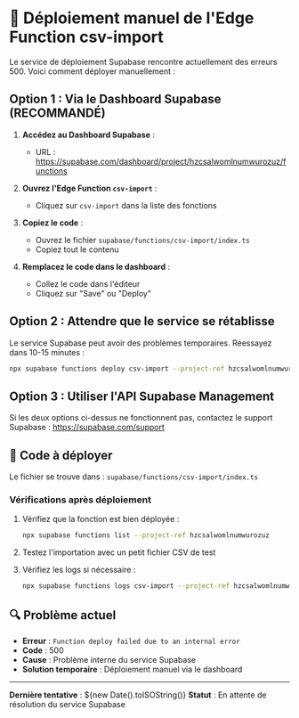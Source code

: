 # 🚨 Déploiement manuel de l'Edge Function csv-import

Le service de déploiement Supabase rencontre actuellement des erreurs 500. Voici comment déployer manuellement :

## Option 1 : Via le Dashboard Supabase (RECOMMANDÉ)

1. **Accédez au Dashboard Supabase** :

   - URL : https://supabase.com/dashboard/project/hzcsalwomlnumwurozuz/functions

2. **Ouvrez l'Edge Function `csv-import`** :

   - Cliquez sur `csv-import` dans la liste des fonctions

3. **Copiez le code** :

   - Ouvrez le fichier `supabase/functions/csv-import/index.ts`
   - Copiez tout le contenu

4. **Remplacez le code dans le dashboard** :
   - Collez le code dans l'éditeur
   - Cliquez sur "Save" ou "Deploy"

## Option 2 : Attendre que le service se rétablisse

Le service Supabase peut avoir des problèmes temporaires. Réessayez dans 10-15 minutes :

```bash
npx supabase functions deploy csv-import --project-ref hzcsalwomlnumwurozuz
```

## Option 3 : Utiliser l'API Supabase Management

Si les deux options ci-dessus ne fonctionnent pas, contactez le support Supabase :
https://supabase.com/support

## 📝 Code à déployer

Le fichier se trouve dans : `supabase/functions/csv-import/index.ts`

### Vérifications après déploiement

1. Vérifiez que la fonction est bien déployée :

   ```bash
   npx supabase functions list --project-ref hzcsalwomlnumwurozuz
   ```

2. Testez l'importation avec un petit fichier CSV de test

3. Vérifiez les logs si nécessaire :
   ```bash
   npx supabase functions logs csv-import --project-ref hzcsalwomlnumwurozuz
   ```

## 🔍 Problème actuel

- **Erreur** : `Function deploy failed due to an internal error`
- **Code** : 500
- **Cause** : Problème interne du service Supabase
- **Solution temporaire** : Déploiement manuel via le dashboard

---

**Dernière tentative** : ${new Date().toISOString()}
**Statut** : En attente de résolution du service Supabase
